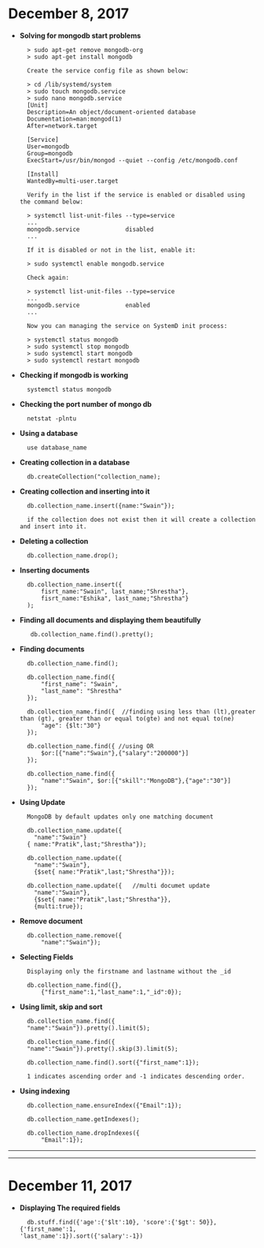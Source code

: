 # December 8, 2017


- **Solving for mongodb start problems**
        
        > sudo apt-get remove mongodb-org
        > sudo apt-get install mongodb
        
        Create the service config file as shown below:
        
        > cd /lib/systemd/system
        > sudo touch mongodb.service
        > sudo nano mongodb.service
        [Unit]
        Description=An object/document-oriented database
        Documentation=man:mongod(1)
        After=network.target
        
        [Service]
        User=mongodb
        Group=mongodb
        ExecStart=/usr/bin/mongod --quiet --config /etc/mongodb.conf
        
        [Install]
        WantedBy=multi-user.target
        
        Verify in the list if the service is enabled or disabled using the command below:
        
        > systemctl list-unit-files --type=service
        ...
        mongodb.service             disabled
        ...
        
        If it is disabled or not in the list, enable it:
        
        > sudo systemctl enable mongodb.service
        
        Check again:
        
        > systemctl list-unit-files --type=service 
        ...
        mongodb.service             enabled
        ...
        
        Now you can managing the service on SystemD init process:
        
        > systemctl status mongodb
        > sudo systemctl stop mongodb
        > sudo systemctl start mongodb
        > sudo systemctl restart mongodb
    

- **Checking if mongodb is working**

        systemctl status mongodb


- **Checking the port number of mongo db**

        netstat -plntu


- **Using a database**

        use database_name


- **Creating collection in a database** 

        db.createCollection("collection_name);


- **Creating collection and inserting into it**

        db.collection_name.insert({name:"Swain"});
 
        if the collection does not exist then it will create a collection and insert into it.


- **Deleting a collection** 

        db.collection_name.drop();


- **Inserting documents**

        db.collection_name.insert({
            fisrt_name:"Swain", last_name;"Shrestha"},
            fisrt_name:"Eshika", last_name;"Shrestha"}
        );

- **Finding all documents and displaying them beautifully**

         db.collection_name.find().pretty();


- **Finding documents**

        db.collection_name.find();

        db.collection_name.find({
            "first_name": "Swain",
            "last_name": "Shrestha"
        });
  
        db.collection_name.find({  //finding using less than (lt),greater than (gt), greater than or equal to(gte) and not equal to(ne) 
            "age": {$lt:"30"}
        });

        db.collection_name.find({ //using OR
            $or:[{"name":"Swain"},{"salary":"200000"}]
        });

        db.collection_name.find({
            "name":"Swain", $or:[{"skill":"MongoDB"},{"age":"30"}]
        });


- **Using Update**

        MongoDB by default updates only one matching document

        db.collection_name.update({
          "name":"Swain"}
        { name:"Pratik",last;"Shrestha"});
        
        db.collection_name.update({
          "name":"Swain"},
          {$set{ name:"Pratik",last;"Shrestha"}});
          
        db.collection_name.update({   //multi documet update
          "name":"Swain"},
          {$set{ name:"Pratik",last;"Shrestha"}},
          {multi:true});


- **Remove document**

        db.collection_name.remove({
            "name":"Swain"});

- **Selecting Fields**

        Displaying only the firstname and lastname without the _id
        
        db.collection_name.find({},
            {"first_name":1,"last_name":1,"_id":0});


- **Using limit, skip and sort**

        db.collection_name.find({
        "name":"Swain"}).pretty().limit(5);
  
        db.collection_name.find({
        "name":"Swain"}).pretty().skip(3).limit(5);
  
        db.collection_name.find().sort({"first_name":1});

        1 indicates ascending order and -1 indicates descending order.



- **Using indexing**


        db.collection_name.ensureIndex({"Email":1});

        db.collection_name.getIndexes();

        db.collection_name.dropIndexes({
            "Email":1});

-----
-----

# December 11, 2017

- **Displaying The required fields**
        
        db.stuff.find({'age':{'$lt':10}, 'score':{'$gt': 50}}, {'first_name':1,                                    'last_name':1}).sort({'salary':-1})

